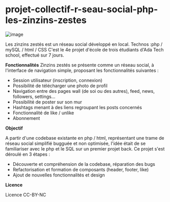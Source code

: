# projet-collectif-r-seau-social-php-les-zinzins-zestes
![image](https://github.com/violaine-drt/Network-Les-zinzins/assets/146751418/68520d3c-bc8a-47e0-b5d7-dcd10a97f4b7)

Les zinzins zestés est un réseau social développé en local.
Technos :php / mySQL / html / CSS
C'est le 4e projet d'école de trois étudiants d'Ada Tech school, effectué sur 7 jours.

**Fonctionnalités**
Zinzins zestés se présente comme un réseau social, à l'interface de navigation simple, proposant les fonctionnalités suivantes :
- Session utilisateur (inscription, connexion)
- Possibilité de télécharger une photo de profil
- Navigation entre des pages wall (de soi ou des autres), feed, news, followers, settings...
- Possibilité de poster sur son mur
- Hashtags menant à des liens regroupant les posts concernés
- Fonctionnalité de like / unlike
- Abonnement
  
**Objectif** 

A partir d'une codebase existante en php / html, représentant une trame de réseau social simplifié bugguée et non optimisée, l'idée était de se familiariser avec le php et le SQL sur un premier projet back. Ce projet s'est déroulé en 3 étapes :
- Découverte et compréhension de la codebase, réparation des bugs
- Refactorisation et formation de composants (header, footer, like)
- Ajout de nouvelles fonctionnalités et design



**Licence**

Licence CC-BY-NC



